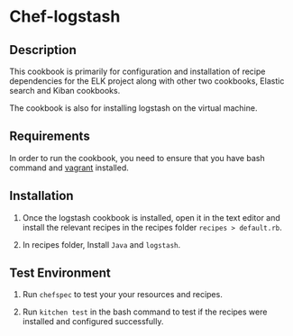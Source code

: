 # Chef-logstash

## Description

This cookbook is primarily for configuration and installation of recipe dependencies for the ELK project along with
other two cookbooks, Elastic search and Kiban cookbooks.

The cookbook is also for installing logstash on the virtual machine.

## Requirements

In order to run the cookbook, you need to ensure that you have bash command and [vagrant](https://www.vagrantup.com/downloads.html) installed.

## Installation

1. Once the logstash cookbook is installed, open it in the text editor and install the relevant recipes in the recipes folder `recipes > default.rb`.

2. In recipes folder, Install `Java` and `logstash`.

## Test Environment

1. Run `chefspec` to test your your resources and recipes.

2. Run `kitchen test` in the bash command to test if the recipes were installed and configured successfully.
